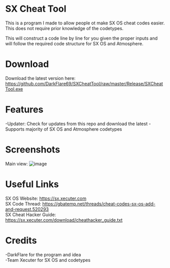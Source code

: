 # SX Cheat Tool
This is a program I made to allow people ot make SX OS cheat codes easier. This does not require prior knowledge of the codetypes.

This will construct a code line by line for you given the proper inputs and will follow the required code structure for SX OS and Atmosphere.

# Download
Download the latest version here: https://github.com/DarkFlare69/SXCheatTool/raw/master/Release/SXCheatTool.exe

# Features
-Updater: Check for updates from this repo and download the latest
-Supports majority of SX OS and Atmosphere codetypes

# Screenshots
Main view:
![image](https://github.com/DarkFlare69/SXCheatTool/assets/10453867/db8ec4f7-a8b8-4fe9-b50c-746d7260e9cd)


# Useful Links
SX OS Website: https://sx.xecuter.com<br/>
SX Code Thread: https://gbatemp.net/threads/cheat-codes-sx-os-add-and-request.520293<br/>
SX Cheat Hacker Guide: https://sx.xecuter.com/download/cheathacker_guide.txt<br/>

# Credits
-DarkFlare for the program and idea<br/>
-Team Xecuter for SX OS and codetypes
